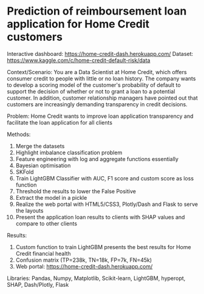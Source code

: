 # Prediction of reimboursement loan application for Home Credit customers

Interactive dashboard: https://home-credit-dash.herokuapp.com/
Dataset: https://www.kaggle.com/c/home-credit-default-risk/data

Context/Scenario: You are a Data Scientist at Home Credit, which offers consumer credit to people with little or no loan history. The company wants to develop a scoring model of the customer's probability of default to support the decision of whether or not to grant a loan to a potential customer. In addition, customer relationship managers have pointed out that customers are increasingly demanding transparency in credit decisions.

Problem: Home Credit wants to improve loan application transparency and facilitate the loan application for all clients

Methods:
1. Merge the datasets
2. Highlight imbalance classification problem
4. Feature engineering with log and aggregate functions essentially
5. Bayesian optimisation
6. SKFold
7. Train LightGBM Classifier with AUC, F1 score and custom score as loss function
8. Threshold the results to lower the False Positive
9. Extract the model in a pickle
10. Realize the web portal with HTML5/CSS3, Plotly/Dash and Flask to serve the layouts
11. Present the application loan results to clients with SHAP values and compare to other clients

Results:
1. Custom function to train LightGBM presents the best results for Home Credit financial health 
2. Confusion matrix (TP=238k, TN=18k, FP=7k, FN=45k)
3. Web portal: https://home-credit-dash.herokuapp.com/

Libraries: Pandas, Numpy, Matplotlib, Scikit-learn, LightGBM, hyperopt, SHAP, Dash/Plotly, Flask
